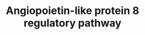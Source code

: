 ---
annotations:
- type: Pathway Ontology
  value: insulin signaling pathway
- type: Pathway Ontology
  value: regulatory pathway
authors:
- Siddiqa
- Susan
- Elisa
- Khanspers
- Egonw
- AlexanderPico
- MaintBot
- Marvin M2
- Eweitz
description: The hepatic ANGPTL8 (Angiopoietin Like Protein 8) regulatory pathway
  represents an up-to-date curated interactive pathway for all of the interactions
  from the known regulators of ANGPTL8 and updated signaling events of insulin signaling
  in the liver.   Proteins on this pathway have targeted assays available via the
  [https://assays.cancer.gov/available_assays?wp_id=WP3915 CPTAC Assay Portal]
last-edited: 2021-12-22
organisms:
- Homo sapiens
redirect_from:
- /index.php/Pathway:WP3915
- /instance/WP3915
schema-jsonld:
- '@context': https://schema.org/
  '@id': https://wikipathways.github.io/pathways/WP3915.html
  '@type': Dataset
  creator:
    '@type': Organization
    name: WikiPathways
  description: The hepatic ANGPTL8 (Angiopoietin Like Protein 8) regulatory pathway
    represents an up-to-date curated interactive pathway for all of the interactions
    from the known regulators of ANGPTL8 and updated signaling events of insulin signaling
    in the liver.   Proteins on this pathway have targeted assays available via the
    [https://assays.cancer.gov/available_assays?wp_id=WP3915 CPTAC Assay Portal]
  keywords:
  - ''
  - RAF1
  - CYP2B6
  - GLUT4
  - AKT2
  - RHOQ
  - MAP3K2
  - 'Protein synthesis and '
  - 'Signaling Pathway '
  - CIP42
  - MAP4K2
  - CBLC
  - MAPK7
  - Glycogenesis
  - MAP3K8
  - PIK3R4
  - CD45+ hematopoietic-
  - RPS6KA4
  - FLOT1
  - CBL
  - PIK3C2G
  - Chrebp
  - MAPK1
  - ' AMPK'
  - PIK3CA
  - SREBP Pathway
  - MAPK11
  - PI(4,5)P2
  - T3
  - RAS
  - EIF4EBP1
  - RXRA
  - MAPK14
  - SOS1
  - MAP2K6
  - SHC1
  - MINK1
  - GSK3B
  - AMPKb2
  - IRS2
  - F-2,6-P2
  - MAP3K3
  - MAP3K12
  - IRS1
  - PTP
  - RPS6KA1
  - SEST3
  - Glucose
  - INSR
  - ABCG5
  - MAP3K1
  - Differentiation
  - MAP3K13
  - MAPK10
  - 'Autophagy '
  - TSC2
  - MAP2K7
  - PIK3R1
  - Drug and steroid
  - '   derived cell '
  - GS
  - PIK3CB
  - MAP4K4
  - resistance
  - PPARalpha
  - MAP3K11
  - MAPK4
  - LPL
  - MAPK13
  - MAP2K3
  - amino acids
  - MAP4K1
  - MAP2K2
  - FOXO1A
  - FBP
  - 'Triacylglyceride '
  - Transcription
  - MAP3K4
  - MAPK12
  - metabolism
  - MAP3K6
  - SREBP2
  - MAP2K4
  - FOXO3A
  - AMPKa2
  - GRB2
  - MAP2K1
  - MAP3K9
  - TSC1
  - PIK3C2A
  - CAP1
  - Signaling
  - EIF4E
  - PIK3CG
  - ANGPTL8
  - AMPKy1
  - DIO2
  - RPS6KB2
  - GCK
  - Rictor
  - Raptor
  - RPS6KA6
  - RAPGEF1
  - Cell Growth
  - AKT1
  - AMPKb1
  - THRA
  - MAP3K10
  - glycogen
  - SOS2
  - PP2A
  - T4
  - factors
  - MAPK6
  - FLOT2
  - Insulin
  - THRB
  - PDK
  - SIN1
  - FASN
  - AMPKa1
  - RHEB
  - PIK3R3
  - G6PC
  - MAPK3
  - Synthesis
  - RPS6KA5
  - '  proliferation '
  - AMPKy2
  - CRK
  - MAP3K7
  - IRS4
  - GLUT1
  - MAP3K14
  - PEPCK
  - Glycolysis-Gluconeogenesis
  - Pathway
  - ABCG8
  - SCD
  - GSK3A
  - MAPK8
  - SLCO1C1
  - MAP4K5
  - Multi-drug
  - SREBP1a-c
  - SHC2
  - AMPKy3
  - MAP3K5
  - SHC3
  - lipogenesis
  - CBLB
  - RPS6KA2
  - RPS6KA3
  - CYP7A1
  - LXR
  - PIK3C3
  - Exo70
  - MAP4K3
  - PI(3,4,5)P3
  - 'Insulin '
  - CYP3A4
  - G-6-P
  - PIK3R2
  - mTOR
  - SLC16A2
  - PIK3CD
  - Translation Regulation
  - X-5-P
  - mlst8
  - RPS6KB1
  - MAPK9
  - MAP2K5
  license: CC0
  name: Angiopoietin-like protein 8 regulatory pathway
seo: CreativeWork
title: Angiopoietin-like protein 8 regulatory pathway
wpid: WP3915
---